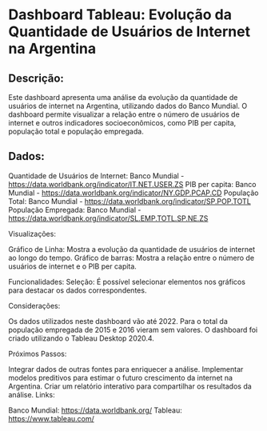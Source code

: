 # Dashboard Tableau: Evolução da Quantidade de Usuários de Internet na Argentina
## Descrição:

Este dashboard apresenta uma análise da evolução da quantidade de usuários de internet na Argentina, utilizando dados do Banco Mundial. O dashboard permite visualizar a relação entre o número de usuários de internet e outros indicadores socioeconômicos, como PIB per capita, população total e população empregada.

## Dados:

Quantidade de Usuários de Internet: Banco Mundial - https://data.worldbank.org/indicator/IT.NET.USER.ZS
PIB per capita: Banco Mundial - https://data.worldbank.org/indicator/NY.GDP.PCAP.CD
População Total: Banco Mundial - https://data.worldbank.org/indicator/SP.POP.TOTL
População Empregada: Banco Mundial - https://data.worldbank.org/indicator/SL.EMP.TOTL.SP.NE.ZS

Visualizações:

Gráfico de Linha: Mostra a evolução da quantidade de usuários de internet ao longo do tempo.
Gráfico de barras: Mostra a relação entre o número de usuários de internet e o PIB per capita.

Funcionalidades:
Seleção: É possível selecionar elementos nos gráficos para destacar os dados correspondentes.

Considerações:

Os dados utilizados neste dashboard vão até 2022.
Para o total da população empregada de 2015 e 2016 vieram sem valores.
O dashboard foi criado utilizando o Tableau Desktop 2020.4.

Próximos Passos:

Integrar dados de outras fontes para enriquecer a análise.
Implementar modelos preditivos para estimar o futuro crescimento da internet na Argentina.
Criar um relatório interativo para compartilhar os resultados da análise.
Links:

Banco Mundial: https://data.worldbank.org/
Tableau: https://www.tableau.com/

